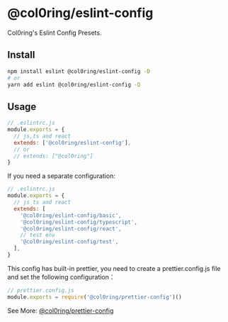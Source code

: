 # @col0ring/eslint-config

Col0ring's Eslint Config Presets.

## Install

```sh
npm install eslint @col0ring/eslint-config -D
# or
yarn add eslint @col0ring/eslint-config -D
```

## Usage

```js
// .eslintrc.js
module.exports = {
  // js,ts and react
  extends: ['@col0ring/eslint-config'],
  // or
  // extends: ["@col0ring"]
}
```

If you need a separate configuration:

```js
// .eslintrc.js
module.exports = {
  // js ts and react
  extends: [
    '@col0ring/eslint-config/basic',
    '@col0ring/eslint-config/typescript',
    '@col0ring/eslint-config/react',
    // test env
    '@col0ring/eslint-config/test',
  ],
}
```

This config has built-in prettier, you need to create a prettier.config.js file and set the following configuration：

```js
// prettier.config.js
module.exports = require('@col0ring/prettier-config')()
```

See More: [@col0ring/prettier-config](https://github.com/col0ring/prettier-config)
